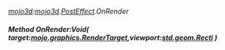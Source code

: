 _[mojo3d](../../modules/mojo3d/mojo3d-module.md):[mojo3d](../../modules/mojo3d/mojo3d-module.md).[PostEffect](../../modules/mojo3d/mojo3d-posteffect.md).OnRender_
##### Method OnRender:Void( target:[mojo.graphics.RenderTarget](../../modules/mojo/mojo-graphics-rendertarget.md),viewport:[std.geom.Recti](../../modules/std/std-geom-recti.md) )
